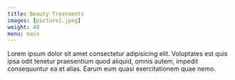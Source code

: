 ```yaml
---
title: Beauty Treatments
images: [picture1.jpeg]
weight: 40
menu: main
---
```

Lorem ipsum dolor sit amet consectetur adipisicing elit. Voluptates est quis ipsa odit tenetur praesentium quod aliquid, omnis autem, impedit consequuntur ea et alias. Earum eum quasi exercitationem quae nemo.